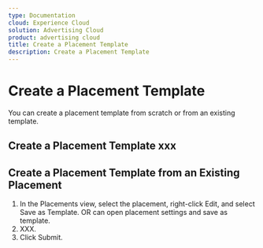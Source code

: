 ```yaml
---
type: Documentation
cloud: Experience Cloud
solution: Advertising Cloud
product: advertising cloud
title: Create a Placement Template
description: Create a Placement Template
---
```


# Create a Placement Template

You can create a placement template from scratch or from an existing template.

## Create a Placement Template xxx

## Create a Placement Template from an Existing Placement

1. In the Placements view, select the placement, right-click Edit, and select Save as Template.  OR can open placement settings and save as template.
1. XXX.
1. Click Submit.
